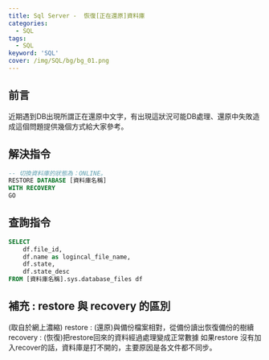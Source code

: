```yaml
---
title: Sql Server -  恢復[正在還原]資料庫
categories:
  - SQL
tags: 
  - SQL
keyword: 'SQL'
cover: /img/SQL/bg/bg_01.png
---
```


## 前言
近期遇到DB出現所謂正在還原中文字，有出現這狀況可能DB處理、還原中失敗造成這個問題提供幾個方式給大家參考。

## 解決指令

```sql
-- 切換資料庫的狀態為：ONLINE。
RESTORE DATABASE [資料庫名稱]
WITH RECOVERY
GO
```

## 查詢指令
```sql
SELECT
	df.file_id,
	df.name as logincal_file_name,
	df.state,
	df.state_desc
FROM [資料庫名稱].sys.database_files df
```

## 補充 : restore 與 recovery 的區別
(取自於網上濃縮)
restore  : (還原)與備份檔案相對，從備份讀出恢復備份的樹續
recovery : (恢復)把restore回來的資料經過處理變成正常數據
如果restore 沒有加入recover的話，資料庫是打不開的，主要原因是各文件都不同步。

